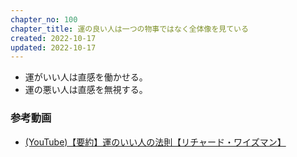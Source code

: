```yaml
---
chapter_no: 100
chapter_title: 運の良い人は一つの物事ではなく全体像を見ている
created: 2022-10-17
updated: 2022-10-17
---
```

- 運がいい人は直感を働かせる。
- 運の悪い人は直感を無視する。

### 参考動画
- [(YouTube)【要約】運のいい人の法則【リチャード・ワイズマン】](https://www.youtube.com/watch?v=pJXWvY9zDYk)
